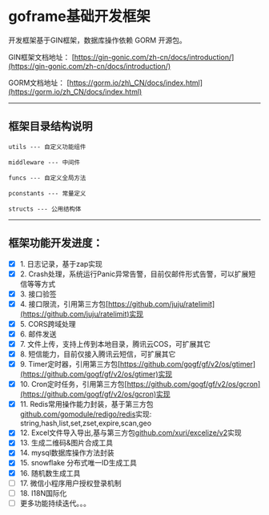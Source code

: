 # goframe基础开发框架

开发框架基于GIN框架，数据库操作依赖 GORM 开源包。

GIN框架文档地址：
[https://gin-gonic.com/zh-cn/docs/introduction/](https://gin-gonic.com/zh-cn/docs/introduction/)

GORM文档地址：
[https://gorm.io/zh\_CN/docs/index.html](https://gorm.io/zh_CN/docs/index.html)

***

## 框架目录结构说明


	utils --- 自定义功能组件

	middleware --- 中间件

	funcs --- 自定义全局方法

	pconstants --- 常量定义

	structs --- 公用结构体


***

## 框架功能开发进度：

* [x] 1\.  日志记录，基于zap实现
* [x] 2\.  Crash处理，系统运行Panic异常告警，目前仅邮件形式告警，可以扩展短信等等方式
* [x] 3\.  接口验签
* [x] 4\.  接口限流，引用第三方包[https://github.com/juju/ratelimit](https://github.com/juju/ratelimit)实现
* [x] 5\.  CORS跨域处理
* [x] 6\.  邮件发送
* [x] 7\.  文件上传，支持上传到本地目录，腾讯云COS，可扩展其它
* [x] 8\.  短信能力，目前仅接入腾讯云短信，可扩展其它
* [x] 9\.  Timer定时器，引用第三方包[https://github.com/gogf/gf/v2/os/gtimer](https://github.com/gogf/gf/v2/os/gtimer)实现
* [x] 10\.  Cron定时任务，引用第三方包[https://github.com/gogf/gf/v2/os/gcron](https://github.com/gogf/gf/v2/os/gcron)实现
* [x] 11\.  Redis常用操作能力封装，基于第三方包[github.com/gomodule/redigo/redis]([https://](https://pkg.go.dev/)github.com/gomodule/redigo/redis)实现: string,hash,list,set,zset,expire,scan,geo
* [x] 12\.  Excel文件导入导出,基与第三方包[github.com/xuri/excelize/v2](https://pkg.go.dev/github.com/xuri/excelize/v2)实现
* [x] 13\.  生成二维码&图片合成工具
* [x] 14\.  mysql数据库操作方法封装
* [x] 15\.  snowflake 分布式唯一ID生成工具
* [x] 16\.  随机数生成工具
* [ ] 17\.  微信小程序用户授权登录机制
* [ ] 18\.  I18N国际化
* [ ] 更多功能持续迭代。。。